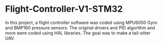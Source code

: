 # Flight-Controller-V1-STM32
In this project, a flight controller software was coded using MPU6050 Gyro and BMP180 pressure sensors. The original drivers and PID algorithm and more were coded using HAL libraries. The goal was to make a tail-sitter UAV.
